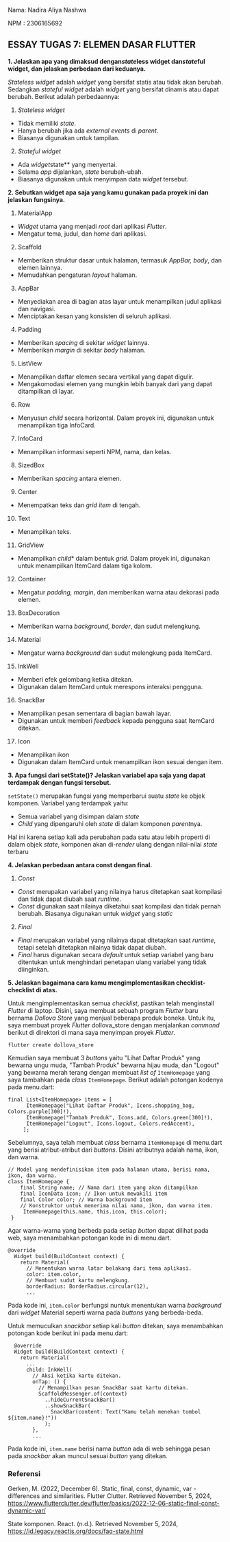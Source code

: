 Nama: Nadira Aliya Nashwa

NPM : 2306165692

## ESSAY TUGAS 7: ELEMEN DASAR FLUTTER

**1. Jelaskan apa yang dimaksud dengan*state*less widget dan*state*ful widget, dan jelaskan perbedaan dari keduanya.**

*Stateless widget* adalah *widget* yang bersifat statis atau tidak akan berubah. Sedangkan *stateful widget* adalah *widget* yang bersifat dinamis atau dapat berubah. Berikut adalah perbedaannya:

1. *Stateless widget*
- Tidak memiliki *state*.
- Hanya berubah jika ada *external events* di *parent*.
- Biasanya digunakan untuk tampilan.

2. *Stateful widget*
- Ada *widget*state** yang menyertai.
- Selama *app* dijalankan, *state* berubah-ubah.
- Biasanya digunakan untuk menyimpan data *widget* tersebut.


**2.  Sebutkan widget apa saja yang kamu gunakan pada proyek ini dan jelaskan fungsinya.**

1. MaterialApp
- *Widget* utama yang menjadi *root* dari aplikasi *Flutter*.
- Mengatur tema, judul, dan *home* dari aplikasi.

2. Scaffold
- Memberikan struktur dasar untuk halaman, termasuk *AppBar, body*, dan elemen lainnya. 
- Memudahkan pengaturan *layout* halaman.

3. AppBar
- Menyediakan area di bagian atas layar untuk menampilkan judul aplikasi dan navigasi. 
- Menciptakan kesan yang konsisten di seluruh aplikasi.

4. Padding
- Memberikan *spacing* di sekitar *widget* lainnya.
- Memberikan *margin* di sekitar *body* halaman.

5. ListView
- Menampilkan daftar elemen secara vertikal yang dapat digulir.
- Mengakomodasi elemen yang mungkin lebih banyak dari yang dapat ditampilkan di layar.

6. Row
- Menyusun *child* secara horizontal. Dalam proyek ini, digunakan untuk menampilkan tiga InfoCard.

7. InfoCard
- Menampilkan informasi seperti NPM, nama, dan kelas.

8. SizedBox
- Memberikan *spacing* antara elemen.

9. Center
- Menempatkan teks dan *grid item* di tengah.

10. Text
- Menampilkan teks.

11. GridView
- Menampilkan *child** dalam bentuk *grid*. Dalam proyek ini, digunakan untuk menampilkan ItemCard dalam tiga kolom.

12. Container
- Mengatur *padding, margin*, dan memberikan warna atau dekorasi pada elemen.

13. BoxDecoration
- Memberikan warna *background, border*, dan sudut melengkung.

14. Material
-  Mengatur warna *background* dan sudut melengkung pada ItemCard.

15. InkWell
- Memberi efek gelombang ketika ditekan.
- Digunakan dalam ItemCard untuk merespons interaksi pengguna.

16. SnackBar
- Menampilkan pesan sementara di bagian bawah layar. 
- Digunakan untuk memberi *feedback* kepada pengguna saat ItemCard ditekan.

17. Icon
- Menampilkan ikon
- Digunakan dalam ItemCard untuk menampilkan ikon sesuai dengan item.


**3. Apa fungsi dari setState()? Jelaskan variabel apa saja yang dapat terdampak dengan fungsi tersebut.**

``setState()`` merupakan fungsi yang memperbarui suatu *state* ke objek komponen. Variabel yang terdampak yaitu:
- Semua variabel yang disimpan dalam *state*
- *Child* yang dipengaruhi oleh *state* di dalam komponen *parent*nya. 

Hal ini karena setiap kali ada perubahan pada satu atau lebih properti di dalam objek *state*, komponen akan di-*render* ulang dengan nilai-nilai *state* terbaru


**4. Jelaskan perbedaan antara const dengan final.**

1. *Const*
- *Const* merupakan variabel yang nilainya harus ditetapkan saat kompilasi dan tidak dapat diubah saat *runtime*. 
- *Const* digunakan saat nilainya diketahui saat kompilasi dan tidak pernah berubah. Biasanya digunakan untuk *widget* yang *static*

2. *Final*
- *Final* merupakan variabel yang nilainya dapat ditetapkan saat *runtime*, tetapi setelah ditetapkan nilainya tidak dapat diubah.
- *Final* harus digunakan secara *default* untuk setiap variabel yang baru ditentukan untuk menghindari penetapan ulang variabel yang tidak diinginkan.
 

**5. Jelaskan bagaimana cara kamu mengimplementasikan checklist-checklist di atas.**

Untuk mengimplementasikan semua *checklist*, pastikan telah menginstall *Flutter* di laptop. Disini, saya membuat sebuah program *Flutter* baru bernama *Dollova Store* yang menjual beberapa produk boneka. Untuk itu, saya membuat proyek  *Flutter* dollova_store dengan menjalankan *command* berikut di direktori di mana saya menyimpan proyek *Flutter*.

```flutter create dollova_store```

Kemudian saya membuat 3 *buttons* yaitu "Lihat Daftar Produk" yang bewarna ungu muda, "Tambah Produk" bewarna hijau muda, dan "Logout" yang bewarna merah terang dengan membuat *list of* ``ItemHomepage`` yang saya tambahkan pada *class* ``ItemHomepage``. Berikut adalah potongan kodenya pada menu.dart:

```
final List<ItemHomepage> items = [
      ItemHomepage("Lihat Daftar Produk", Icons.shopping_bag, Colors.purple[300]!),
      ItemHomepage("Tambah Produk", Icons.add, Colors.green[300]!),
      ItemHomepage("Logout", Icons.logout, Colors.redAccent),
     ];
```

Sebelumnya, saya telah membuat *class* bernama  ``ItemHomepage`` di menu.dart yang berisi atribut-atribut dari *buttons*. Disini atributnya adalah nama, ikon, dan warna. 

```
// Model yang mendefinisikan item pada halaman utama, berisi nama, ikon, dan warna.
class ItemHomepage {
    final String name; // Nama dari item yang akan ditampilkan
    final IconData icon; // Ikon untuk mewakili item
    final Color color; // Warna background item
    // Konstruktor untuk menerima nilai nama, ikon, dan warna item.
     ItemHomepage(this.name, this.icon, this.color);
 }
 ```

Agar warna-warna yang berbeda pada setiap *button* dapat dilihat pada web, saya menambahkan potongan kode ini di menu.dart.
```
@override
  Widget build(BuildContext context) {
    return Material(
      // Menentukan warna latar belakang dari tema aplikasi.
      color: item.color,
      // Membuat sudut kartu melengkung.
      borderRadius: BorderRadius.circular(12),
      ...
```
Pada kode ini, ``item.color`` berfungsi nuntuk menentukan warna *background* dari *widget* Material seperti warna pada *buttons* yang berbeda-beda.

Untuk memuculkan *snackbar* setiap kali *button* ditekan, saya menambahkan potongan kode berikut ini pada menu.dart:

```
  @override
  Widget build(BuildContext context) {
    return Material(
      ...
      child: InkWell(
        // Aksi ketika kartu ditekan.
        onTap: () {
          // Menampilkan pesan SnackBar saat kartu ditekan.
          ScaffoldMessenger.of(context)
            ..hideCurrentSnackBar()
            ..showSnackBar(
              SnackBar(content: Text("Kamu telah menekan tombol ${item.name}!"))
            );
        },
        ...
```
Pada kode ini, ``item.name`` berisi nama *button* ada di web sehingga pesan pada *snackbar* akan muncul sesuai *button* yang ditekan.

### Referensi

Gerken, M. (2022, December 6). Static, final, const, dynamic, var - differences and similarities. Flutter Clutter. Retrieved November 5, 2024, https://www.flutterclutter.dev/flutter/basics/2022-12-06-static-final-const-dynamic-var/ 

State komponen. React. (n.d.). Retrieved November 5, 2024, https://id.legacy.reactjs.org/docs/faq-state.html 

